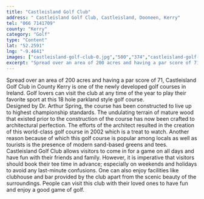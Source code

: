 ```yaml
---
title: "Castleisland Golf Club"
address: " Castleisland Golf Club, Castleisland, Dooneen, Kerry"
tel: "066 7141709"
county: "Kerry"
category: "Golf"
type: "Content"
lat: "52.2591"
lng: "-9.4641"
images: ["castleisland-golf-club-0.jpg","500","374","castleisland-golf-club-1.jpg","500","261","castleisland-golf-club-7.jpg","261","190"]
excerpt: "Spread over an area of 200 acres and having a par score of 71, Castleisland Golf Club  in County Kerry is one of the newly developed golf courses in I..."
---
```

<p>Spread over an area of 200 acres and having a par score of 71, Castleisland Golf Club  in County Kerry is one of the newly developed golf courses in Ireland. Golf  lovers can visit the club at any time of the year to play their favorite sport  at this 18 hole parkland style golf course.  <br />
  Designed  by Dr. Arthur Spring, the course has been constructed to live up to highest  championship standards. The undulating terrain of mature wood that existed  prior to the construction of the course has now been crafted to architectural  perfection. The efforts of the architect resulted in the creation of this  world-class golf course in 2002 which is a treat to watch. Another reason  because of which this golf course is popular among locals as well as tourists  is the presence of modern sand-based greens and tees. <br />
  Castleisland  Golf Club allows visitors to come in for a game on all days and have fun with  their friends and family. However, it is imperative that visitors should book  their tee time in advance; especially on weekends and holidays to avoid any  last-minute confusions. One can also enjoy facilities like clubhouse and bar  provided by the club apart from the scenic beauty of the surroundings. People  can visit this club with their loved ones to have fun and enjoy a good game of  golf.     <br />
</p>